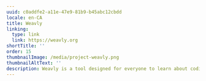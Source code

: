 ```yaml
---
uuid: c0addfe2-a11e-47e9-81b9-b45abc12cbdd
locale: en-CA
title: Weavly
linking:
  type: link
  link: https://weavly.org
shortTitle: ''
order: 15
thumbnailImage: /media/project-weavly.png
thumbnailAltText: ''
description: Weavly is a tool designed for everyone to learn about coding. Explore activities and discover new ways to turn your ideas into reality and share your creations with others.
---
```

